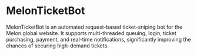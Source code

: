 # MelonTicketBot
MelonTicketBot is an automated request-based ticket-sniping bot for the Melon global website. It supports multi-threaded queuing, login, ticket purchasing, payment, and real-time notifications, significantly improving the chances of securing high-demand tickets. 
